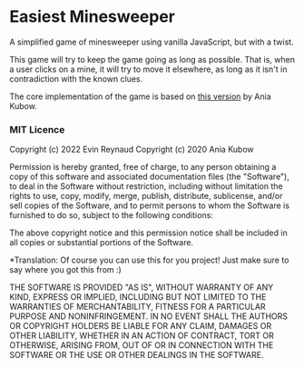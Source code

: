# Easiest Minesweeper
A simplified game of minesweeper using vanilla JavaScript, but with a twist.

This game will try to keep the game going as long as possible.
That is, when a user clicks on a mine, it will try to move it elsewhere, as long as it isn't in contradiction with the known clues.

The core implementation of the game is based on [this version](https://github.com/kubowania/minesweeper) by Ania Kubow.

### MIT Licence

Copyright (c) 2022 Evin Reynaud
Copyright (c) 2020 Ania Kubow

Permission is hereby granted, free of charge, to any person obtaining a copy of this software and associated documentation files (the "Software"), to deal in the Software without restriction, including without limitation the rights to use, copy, modify, merge, publish, distribute, sublicense, and/or sell copies of the Software, and to permit persons to whom the Software is furnished to do so, subject to the following conditions:

The above copyright notice and this permission notice shall be included in all copies or substantial portions of the Software.

*Translation: Of course you can use this for you project! Just make sure to say where you got this from :)

THE SOFTWARE IS PROVIDED "AS IS", WITHOUT WARRANTY OF ANY KIND, EXPRESS OR IMPLIED, INCLUDING BUT NOT LIMITED TO THE WARRANTIES OF MERCHANTABILITY, FITNESS FOR A PARTICULAR PURPOSE AND NONINFRINGEMENT. IN NO EVENT SHALL THE AUTHORS OR COPYRIGHT HOLDERS BE LIABLE FOR ANY CLAIM, DAMAGES OR OTHER LIABILITY, WHETHER IN AN ACTION OF CONTRACT, TORT OR OTHERWISE, ARISING FROM, OUT OF OR IN CONNECTION WITH THE SOFTWARE OR THE USE OR OTHER DEALINGS IN THE SOFTWARE.
